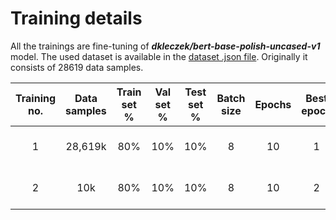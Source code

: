 # Training details

All the trainings are fine-tuning of ***dkleczek/bert-base-polish-uncased-v1*** model. The used dataset is available in
the [dataset .json file](../../../data/translated/sarcasm/sarcasm_headlines_dataset_pl.json).
Originally it consists of 28619 data samples.

| Training no. | Data samples | Train set % | Val set % | Test set % | Batch size | Epochs | Best epoch |      Fitting time       | Train accuracy | Train loss | Val accuracy | Val loss | Test accuracy | Test loss |               Accuracy figure               |               Loss figure               |               Confusion matrix                | Notes |
|:------------:|:------------:|:-----------:|:---------:|:----------:|:----------:|:------:|:----------:|:-----------------------:|:--------------:|:----------:|:------------:|:--------:|:-------------:|:---------:|:-------------------------------------------:|:---------------------------------------:|:---------------------------------------------:|:-----:|
|      1       |   28,619k    |     80%     |    10%    |    10%     |     8      |   10   |     1      | 21min 09s (***Colab***) |     0.8117     |   0.4108   |    0.8456    |  0.3432  |    0.8435     |  0.7200   | [figure](./figures/training_1_accuracy.png) | [figure](./figures/training_1_loss.png) | [figure](./figures/training_1_confmatrix.png) |  Ok   |
|      2       |     10k      |     80%     |    10%    |    10%     |     8      |   10   |     2      | 08min 30s (***Colab***) |     0.9101     |   0.2307   |    0.8310    |  0.4310  |    0.8310     |  0.5558   | [figure](./figures/training_2_accuracy.png) | [figure](./figures/training_2_loss.png) | [figure](./figures/training_2_confmatrix.png) |  Ok   |
